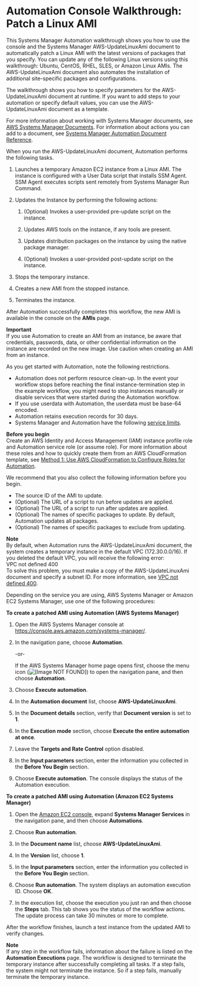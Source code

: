 # Automation Console Walkthrough: Patch a Linux AMI<a name="automation-consolewalk"></a>

This Systems Manager Automation walkthrough shows you how to use the console and the Systems Manager AWS\-UpdateLinuxAmi document to automatically patch a Linux AMI with the latest versions of packages that you specify\. You can update any of the following Linux versions using this walkthrough: Ubuntu, CentOS, RHEL, SLES, or Amazon Linux AMIs\. The AWS\-UpdateLinuxAmi document also automates the installation of additional site\-specific packages and configurations\.

The walkthrough shows you how to specify parameters for the AWS\-UpdateLinuxAmi document at runtime\. If you want to add steps to your automation or specify default values, you can use the AWS\-UpdateLinuxAmi document as a template\.

For more information about working with Systems Manager documents, see [AWS Systems Manager Documents](sysman-ssm-docs.md)\. For information about actions you can add to a document, see [Systems Manager Automation Document Reference](automation-actions.md)\.

When you run the AWS\-UpdateLinuxAmi document, Automation performs the following tasks\.

1. Launches a temporary Amazon EC2 instance from a Linux AMI\. The instance is configured with a User Data script that installs SSM Agent\. SSM Agent executes scripts sent remotely from Systems Manager Run Command\.

1. Updates the Instance by performing the following actions:

   1. \(Optional\) Invokes a user\-provided pre\-update script on the instance\.

   1. Updates AWS tools on the instance, if any tools are present\.

   1. Updates distribution packages on the instance by using the native package manager\.

   1. \(Optional\) Invokes a user\-provided post\-update script on the instance\.

1. Stops the temporary instance\.

1. Creates a new AMI from the stopped instance\.

1. Terminates the instance\.

After Automation successfully completes this workflow, the new AMI is available in the console on the **AMIs** page\.

**Important**  
If you use Automation to create an AMI from an instance, be aware that credentials, passwords, data, or other confidential information on the instance are recorded on the new image\. Use caution when creating an AMI from an instance\.

As you get started with Automation, note the following restrictions\.
+ Automation does not perform resource clean\-up\. In the event your workflow stops before reaching the final instance\-termination step in the example workflow, you might need to stop instances manually or disable services that were started during the Automation workflow\.
+ If you use userdata with Automation, the userdata must be base\-64 encoded\.
+ Automation retains execution records for 30 days\.
+ Systems Manager and Automation have the following [service limits](http://docs.aws.amazon.com/general/latest/gr/aws_service_limits.html#limits_ssm)\.

**Before you begin**  
Create an AWS Identity and Access Management \(IAM\) instance profile role and Automation service role \(or assume role\)\. For more information about these roles and how to quickly create them from an AWS CloudFormation template, see [Method 1: Use AWS CloudFormation to Configure Roles for Automation](automation-cf.md)\.

We recommend that you also collect the following information before you begin\.
+ The source ID of the AMI to update\.
+ \(Optional\) The URL of a script to run before updates are applied\.
+ \(Optional\) The URL of a script to run after updates are applied\.
+ \(Optional\) The names of specific packages to update\. By default, Automation updates all packages\.
+ \(Optional\) The names of specific packages to exclude from updating\.

**Note**  
By default, when Automation runs the AWS\-UpdateLinuxAmi document, the system creates a temporary instance in the default VPC \(172\.30\.0\.0/16\)\. If you deleted the default VPC, you will receive the following error:  
VPC not defined 400  
To solve this problem, you must make a copy of the AWS\-UpdateLinuxAmi document and specify a subnet ID\. For more information, see [VPC not defined 400](automation-troubleshooting.md#automation-trbl-common-vpc)\.

Depending on the service you are using, AWS Systems Manager or Amazon EC2 Systems Manager, use one of the following procedures:

**To create a patched AMI using Automation \(AWS Systems Manager\)**

1. Open the AWS Systems Manager console at [https://console\.aws\.amazon\.com/systems\-manager/](https://console.aws.amazon.com/systems-manager/)\.

1. In the navigation pane, choose **Automation**\.

   \-or\-

   If the AWS Systems Manager home page opens first, choose the menu icon \(![\[Image NOT FOUND\]](http://docs.aws.amazon.com/systems-manager/latest/userguide/images/menu-icon-small.png)\) to open the navigation pane, and then choose **Automation**\.

1. Choose **Execute automation**\.

1. In the **Automation document** list, choose **AWS\-UpdateLinuxAmi**\.

1. In the **Document details** section, verify that **Document version** is set to **1**\.

1. In the **Execution mode** section, choose **Execute the entire automation at once**\.

1. Leave the **Targets and Rate Control** option disabled\.

1. In the **Input parameters** section, enter the information you collected in the **Before You Begin** section\.

1. Choose **Execute automation**\. The console displays the status of the Automation execution\.

**To create a patched AMI using Automation \(Amazon EC2 Systems Manager\)**

1. Open the [Amazon EC2 console](https://console.aws.amazon.com/ec2/), expand **Systems Manager Services** in the navigation pane, and then choose **Automations**\.

1. Choose **Run automation**\.

1. In the **Document name** list, choose **AWS\-UpdateLinuxAmi**\.

1. In the **Version** list, choose **1**\.

1. In the **Input parameters** section, enter the information you collected in the **Before You Begin** section\.

1. Choose **Run automation**\. The system displays an automation execution ID\. Choose **OK**\.

1. In the execution list, choose the execution you just ran and then choose the **Steps** tab\. This tab shows you the status of the workflow actions\. The update process can take 30 minutes or more to complete\.

After the workflow finishes, launch a test instance from the updated AMI to verify changes\.

**Note**  
If any step in the workflow fails, information about the failure is listed on the **Automation Executions** page\. The workflow is designed to terminate the temporary instance after successfully completing all tasks\. If a step fails, the system might not terminate the instance\. So if a step fails, manually terminate the temporary instance\.